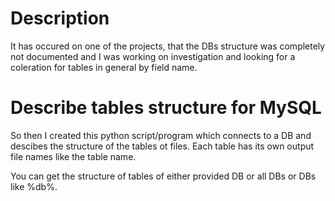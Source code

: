 # Description

It has occured on one of the projects, that the DBs structure was completely not documented and I was working on investigation and looking for a coleration for tables in general by field name.  

# Describe tables structure for MySQL
So then I created this python script/program which connects to a DB and descibes the structure of the tables ot files.
Each table has its own output file names like the table name.

You can get the structure of tables of either provided DB or all DBs or DBs like %db%.
